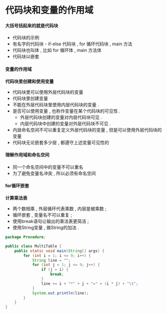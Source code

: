 # 代码块和变量的作用域

#### 大括号括起来的就是代码块

* 代码块的示例
* 有名字的代码块 - if-else 代码块 , for 循环代码块 , main 方法
* 代码块也叫体 , 比如 for 循环体 , main 方法体
* 代码块以嵌套

#### 变量的作用域

**代码块里创建和使用变量**

* 代码块里可以使用外层代码块的变量
* 代码块里创建变量
* 不能在外层代码块里使用内层代码块的变量 . 
* 是否可以使用变量 , 也称作变量在某个代码块的可见性 .
  * 外层代码块创建的变量对内层代码块可见 . 
  * 内层代码块中创建的变量对外层代码块不可见 . 
* 内层命名空间不可以重复定义外层代码块的变量 , 但是可以使用外层代码块的变量
* 代码块无论嵌套多少层 , 都遵守上述变量可见性的

#### 理解作用域和命名空间

* 同一个命名空间中的变量不可以重名
* 为了避免变量名冲突 , 所以必须有命名空间

#### for循环嵌套

**计算乘法表**

* 两个数相乘 , 外层循环代表乘数 , 内层是被乘数 ; 
* 循环嵌套 , 变量名不可以重复 ; 
* 使用break语句让输出的乘法表更简洁 ; 
* 使用String变量 , 做String的加法 . 

```java
package Procedure;

public class MultiTable {
    public static void main(String[] args) {
        for (int i = 1; i <= 9; i++) {
            String line = "";
            for (int j = 1; j <= 9; j++) {
                if (j > i) {
                    break;
                }
                line += i + "*" + j + "=" + (i * j) + "\t";
            }
            System.out.println(line);
        }
    }
}
```



